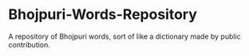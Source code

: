 # Bhojpuri-Words-Repository
A repository of Bhojpuri words, sort of like a dictionary made by public contribution. 
